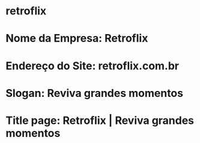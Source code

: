 # retroflix
# Nome da Empresa: Retroflix
# Endereço do Site: retroflix.com.br
# Slogan: Reviva grandes momentos
# Title page: Retroflix  | Reviva grandes momentos

